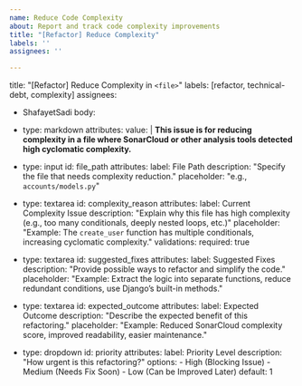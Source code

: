 ```yaml
---
name: Reduce Code Complexity
about: Report and track code complexity improvements
title: "[Refactor] Reduce Complexity"
labels: ''
assignees: ''

---
```


title: "[Refactor] Reduce Complexity in `<file>`"
labels: [refactor, technical-debt, complexity]
assignees: 
  - ShafayetSadi
body:
  - type: markdown
    attributes:
      value: |
        **This issue is for reducing complexity in a file where SonarCloud or other analysis tools detected high cyclomatic complexity.**

  - type: input
    id: file_path
    attributes:
      label: File Path
      description: "Specify the file that needs complexity reduction."
      placeholder: "e.g., `accounts/models.py`"

  - type: textarea
    id: complexity_reason
    attributes:
      label: Current Complexity Issue
      description: "Explain why this file has high complexity (e.g., too many conditionals, deeply nested loops, etc.)"
      placeholder: "Example: The `create_user` function has multiple conditionals, increasing cyclomatic complexity."
    validations:
      required: true

  - type: textarea
    id: suggested_fixes
    attributes:
      label: Suggested Fixes
      description: "Provide possible ways to refactor and simplify the code."
      placeholder: "Example: Extract the logic into separate functions, reduce redundant conditions, use Django’s built-in methods."

  - type: textarea
    id: expected_outcome
    attributes:
      label: Expected Outcome
      description: "Describe the expected benefit of this refactoring."
      placeholder: "Example: Reduced SonarCloud complexity score, improved readability, easier maintenance."

  - type: dropdown
    id: priority
    attributes:
      label: Priority Level
      description: "How urgent is this refactoring?"
      options:
        - High (Blocking Issue)
        - Medium (Needs Fix Soon)
        - Low (Can be Improved Later)
      default: 1
